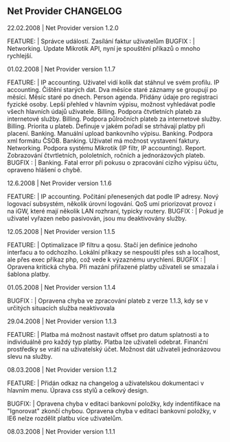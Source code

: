 Net Provider CHANGELOG
----------------------

22.02.2008 | Net Provider version 1.2.0

FEATURE:   | Správce událostí. Zasílání faktur uživatelům
BUGFIX :   | Networking. Update Mikrotik API, nyní je spouštění příkazů o mnoho rychlejší.

01.02.2008 | Net Provider version 1.1.7

FEATURE:   | IP accounting. Uživatel vidí kolik dat stáhnul ve svém profilu.
IP accounting. Čištění starých dat. Dva měsíce staré záznamy se groupují po měsící. Měsíc staré po dnech.
Person agenda. Přidány údaje pro registraci fyzické osoby. Lepší přehled v hlavním výpisu, možnost vyhledávat podle
všech hlavních údajů uživatele.
Billing. Podpora čtvtletních plateb za internetové služby.
Billing. Podpora půlročních plateb za internetové služby.
Billing. Priorita u plateb. Definuje v jakém pořadí se strhávají platby při placení.
Banking. Manuální upload bankovního výpisu.
Banking. Podpora xml formátu ČSOB.
Banking. Uživatel má možnost vystavení faktury.
Networking. Podpora systému Mikrotik (IP filtr, IP accounting).
Report. Zobrazování čtvrtletních, pololetních, ročních a jednorázových plateb.
BUGFIX :   | Banking. Fatal error při pokusu o zpracování cizího výpisu účtu, opraveno hlášení o chybě.

12.6.2008 | Net Provider version 1.1.6

FEATURE:   | IP accounting. Počitání přenesených dat podle IP adresy.
Nový logovací subsystém, několik úrovní logování.
QoS umí priorizovat provoz i na iGW, které mají několik LAN rozhraní, typicky routery.
BUGFIX :   | Pokud je uživatel vyřazen nebo pasivován, jsou mu deaktivovány služby.

12.05.2008 | Net Provider version 1.1.5

FEATURE:   | Optimalizace IP filtru a qosu. Stačí jen definice jednoho interfacu a to odchozího.
Lokální příkazy se nespouští přes ssh a localhost, ale přes exec příkaz php, což vede k výzaznému urychlení.
BUGFIX :   | Opravena kritická chyba. Při mazání přiřazené platby uživateli se smazala i šablona platby.

01.05.2008 | Net Provider version 1.1.4

BUGFIX :   | Opravena chyba ve zpracování plateb z verze 1.1.3, kdy se v určitých situacích služba neaktivovala

29.04.2008 | Net Provider version 1.1.3

FEATURE:   | Platba má možnost nastavit offset pro datum splatnosti a to individuálně pro každý typ platby.
Platba lze uživateli odebrat. Finanční prostředky se vrátí na uživatelský účet.
Možnost dát uživateli jednorázovou slevu na služby.

08.03.2008 | Net Provider version 1.1.2

FEATURE:   | Přidán odkaz na changelog a uživatelskou dokumentaci v hlavním menu.
Úprava css stylů a celkový design.

BUGFIX:    | Opravena chyba v editaci bankovní položky, kdy indentifikace na "Ignorovat" zkončí chybou.
Opravena chyba v editaci bankovní položky, v IE6 nelze rozdělit platbu více uživatelům.

08.03.2008 | Net Provider version 1.1.1